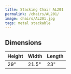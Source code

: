 ```yaml
---
title: Stacking Chair AL201
permalink: /chairs/AL201/
image: chairs/AL201.jpg
tags: metal stackable
---
```



## Dimensions

Height | Width | Length
-------|-------|-------
29"    | 21.5" | 23"